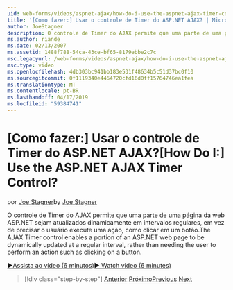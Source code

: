 ```yaml
---
uid: web-forms/videos/aspnet-ajax/how-do-i-use-the-aspnet-ajax-timer-control
title: '[Como fazer:] Usar o controle de Timer do ASP.NET AJAX? | Microsoft Docs'
author: JoeStagner
description: O controle de Timer do AJAX permite que uma parte de uma página da web ASP.NET sejam atualizados dinamicamente em intervalos regulares, em vez de precisar o usuário execute uma um...
ms.author: riande
ms.date: 02/13/2007
ms.assetid: 1488f788-54ca-43ce-bf65-8179ebbe2c7c
msc.legacyurl: /web-forms/videos/aspnet-ajax/how-do-i-use-the-aspnet-ajax-timer-control
msc.type: video
ms.openlocfilehash: 4db303bc941bb183e531f48634b5c51d37bc0f10
ms.sourcegitcommit: 0f1119340e4464720cfd16d0ff15764746ea1fea
ms.translationtype: MT
ms.contentlocale: pt-BR
ms.lasthandoff: 04/17/2019
ms.locfileid: "59384741"
---
```

# <a name="how-do-i-use-the-aspnet-ajax-timer-control"></a><span data-ttu-id="ca33b-104">[Como fazer:] Usar o controle de Timer do ASP.NET AJAX?</span><span class="sxs-lookup"><span data-stu-id="ca33b-104">[How Do I:] Use the ASP.NET AJAX Timer Control?</span></span>

<span data-ttu-id="ca33b-105">por [Joe Stagner](https://github.com/JoeStagner)</span><span class="sxs-lookup"><span data-stu-id="ca33b-105">by [Joe Stagner](https://github.com/JoeStagner)</span></span>

<span data-ttu-id="ca33b-106">O controle de Timer do AJAX permite que uma parte de uma página da web ASP.NET sejam atualizados dinamicamente em intervalos regulares, em vez de precisar o usuário execute uma ação, como clicar em um botão.</span><span class="sxs-lookup"><span data-stu-id="ca33b-106">The AJAX Timer control enables a portion of an ASP.NET web page to be dynamically updated at a regular interval, rather than needing the user to perform an action such as clicking on a button.</span></span>

[<span data-ttu-id="ca33b-107">&#9654;Assista ao vídeo (6 minutos)</span><span class="sxs-lookup"><span data-stu-id="ca33b-107">&#9654; Watch video (6 minutes)</span></span>](https://channel9.msdn.com/Blogs/ASP-NET-Site-Videos/how-do-i-use-the-aspnet-ajax-timer-control)

> [!div class="step-by-step"]
> <span data-ttu-id="ca33b-108">[Anterior](how-do-i-use-the-aspnet-ajax-roundedcorners-extender.md)
> [Próximo](how-do-i-implement-the-predictive-fetch-pattern-for-ajax.md)</span><span class="sxs-lookup"><span data-stu-id="ca33b-108">[Previous](how-do-i-use-the-aspnet-ajax-roundedcorners-extender.md)
[Next](how-do-i-implement-the-predictive-fetch-pattern-for-ajax.md)</span></span>
